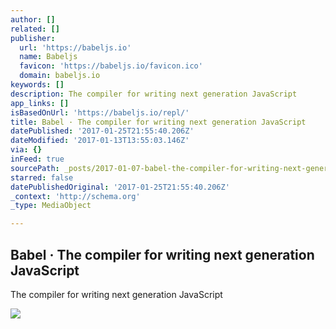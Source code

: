 ```yaml
---
author: []
related: []
publisher:
  url: 'https://babeljs.io'
  name: Babeljs
  favicon: 'https://babeljs.io/favicon.ico'
  domain: babeljs.io
keywords: []
description: The compiler for writing next generation JavaScript
app_links: []
isBasedOnUrl: 'https://babeljs.io/repl/'
title: Babel · The compiler for writing next generation JavaScript
datePublished: '2017-01-25T21:55:40.206Z'
dateModified: '2017-01-13T13:55:03.146Z'
via: {}
inFeed: true
sourcePath: _posts/2017-01-07-babel-the-compiler-for-writing-next-generation-javascript.md
starred: false
datePublishedOriginal: '2017-01-25T21:55:40.206Z'
_context: 'http://schema.org'
_type: MediaObject

---
```

<article style=""><h1>Babel · The compiler for writing next generation JavaScript</h1><p>The compiler for writing next generation JavaScript</p><img src="https://babeljs.io/images/share-image.png" /></article>